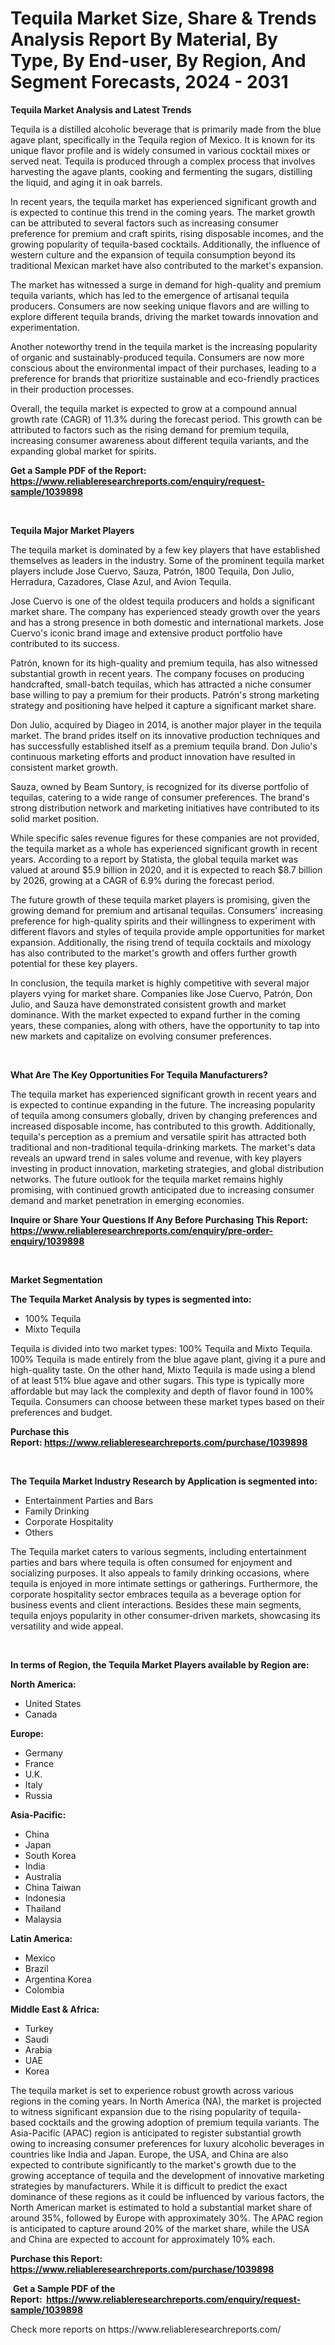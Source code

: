 <p><h1>Tequila Market Size, Share & Trends Analysis Report By Material, By Type, By End-user, By Region, And Segment Forecasts, 2024 - 2031</h1></p><p><strong>Tequila Market Analysis and Latest Trends</strong></p>
<p><p>Tequila is a distilled alcoholic beverage that is primarily made from the blue agave plant, specifically in the Tequila region of Mexico. It is known for its unique flavor profile and is widely consumed in various cocktail mixes or served neat. Tequila is produced through a complex process that involves harvesting the agave plants, cooking and fermenting the sugars, distilling the liquid, and aging it in oak barrels.</p><p>In recent years, the tequila market has experienced significant growth and is expected to continue this trend in the coming years. The market growth can be attributed to several factors such as increasing consumer preference for premium and craft spirits, rising disposable incomes, and the growing popularity of tequila-based cocktails. Additionally, the influence of western culture and the expansion of tequila consumption beyond its traditional Mexican market have also contributed to the market's expansion.</p><p>The market has witnessed a surge in demand for high-quality and premium tequila variants, which has led to the emergence of artisanal tequila producers. Consumers are now seeking unique flavors and are willing to explore different tequila brands, driving the market towards innovation and experimentation.</p><p>Another noteworthy trend in the tequila market is the increasing popularity of organic and sustainably-produced tequila. Consumers are now more conscious about the environmental impact of their purchases, leading to a preference for brands that prioritize sustainable and eco-friendly practices in their production processes.</p><p>Overall, the tequila market is expected to grow at a compound annual growth rate (CAGR) of 11.3% during the forecast period. This growth can be attributed to factors such as the rising demand for premium tequila, increasing consumer awareness about different tequila variants, and the expanding global market for spirits.</p></p>
<p><strong>Get a Sample PDF of the Report:&nbsp; <a href="https://www.reliableresearchreports.com/enquiry/request-sample/1039898">https://www.reliableresearchreports.com/enquiry/request-sample/1039898</a></strong></p>
<p>&nbsp;</p>
<p><strong>Tequila Major Market Players</strong></p>
<p><p>The tequila market is dominated by a few key players that have established themselves as leaders in the industry. Some of the prominent tequila market players include Jose Cuervo, Sauza, Patrón, 1800 Tequila, Don Julio, Herradura, Cazadores, Clase Azul, and Avion Tequila.</p><p>Jose Cuervo is one of the oldest tequila producers and holds a significant market share. The company has experienced steady growth over the years and has a strong presence in both domestic and international markets. Jose Cuervo's iconic brand image and extensive product portfolio have contributed to its success.</p><p>Patrón, known for its high-quality and premium tequila, has also witnessed substantial growth in recent years. The company focuses on producing handcrafted, small-batch tequilas, which has attracted a niche consumer base willing to pay a premium for their products. Patrón's strong marketing strategy and positioning have helped it capture a significant market share.</p><p>Don Julio, acquired by Diageo in 2014, is another major player in the tequila market. The brand prides itself on its innovative production techniques and has successfully established itself as a premium tequila brand. Don Julio's continuous marketing efforts and product innovation have resulted in consistent market growth.</p><p>Sauza, owned by Beam Suntory, is recognized for its diverse portfolio of tequilas, catering to a wide range of consumer preferences. The brand's strong distribution network and marketing initiatives have contributed to its solid market position.</p><p>While specific sales revenue figures for these companies are not provided, the tequila market as a whole has experienced significant growth in recent years. According to a report by Statista, the global tequila market was valued at around $5.9 billion in 2020, and it is expected to reach $8.7 billion by 2026, growing at a CAGR of 6.9% during the forecast period.</p><p>The future growth of these tequila market players is promising, given the growing demand for premium and artisanal tequilas. Consumers' increasing preference for high-quality spirits and their willingness to experiment with different flavors and styles of tequila provide ample opportunities for market expansion. Additionally, the rising trend of tequila cocktails and mixology has also contributed to the market's growth and offers further growth potential for these key players.</p><p>In conclusion, the tequila market is highly competitive with several major players vying for market share. Companies like Jose Cuervo, Patrón, Don Julio, and Sauza have demonstrated consistent growth and market dominance. With the market expected to expand further in the coming years, these companies, along with others, have the opportunity to tap into new markets and capitalize on evolving consumer preferences.</p></p>
<p>&nbsp;</p>
<p><strong>What Are The Key Opportunities For Tequila Manufacturers?</strong></p>
<p><p>The tequila market has experienced significant growth in recent years and is expected to continue expanding in the future. The increasing popularity of tequila among consumers globally, driven by changing preferences and increased disposable income, has contributed to this growth. Additionally, tequila's perception as a premium and versatile spirit has attracted both traditional and non-traditional tequila-drinking markets. The market's data reveals an upward trend in sales volume and revenue, with key players investing in product innovation, marketing strategies, and global distribution networks. The future outlook for the tequila market remains highly promising, with continued growth anticipated due to increasing consumer demand and market penetration in emerging economies.</p></p>
<p><strong>Inquire or Share Your Questions If Any Before Purchasing This Report: <a href="https://www.reliableresearchreports.com/enquiry/pre-order-enquiry/1039898">https://www.reliableresearchreports.com/enquiry/pre-order-enquiry/1039898</a></strong></p>
<p>&nbsp;</p>
<p><strong>Market Segmentation</strong></p>
<p><strong>The Tequila Market Analysis by types is segmented into:</strong></p>
<p><ul><li>100% Tequila</li><li>Mixto Tequila</li></ul></p>
<p><p>Tequila is divided into two market types: 100% Tequila and Mixto Tequila. 100% Tequila is made entirely from the blue agave plant, giving it a pure and high-quality taste. On the other hand, Mixto Tequila is made using a blend of at least 51% blue agave and other sugars. This type is typically more affordable but may lack the complexity and depth of flavor found in 100% Tequila. Consumers can choose between these market types based on their preferences and budget.</p></p>
<p><strong>Purchase this Report:&nbsp;<a href="https://www.reliableresearchreports.com/purchase/1039898">https://www.reliableresearchreports.com/purchase/1039898</a></strong></p>
<p>&nbsp;</p>
<p><strong>The Tequila Market Industry Research by Application is segmented into:</strong></p>
<p><ul><li>Entertainment Parties and Bars</li><li>Family Drinking</li><li>Corporate Hospitality</li><li>Others</li></ul></p>
<p><p>The Tequila market caters to various segments, including entertainment parties and bars where tequila is often consumed for enjoyment and socializing purposes. It also appeals to family drinking occasions, where tequila is enjoyed in more intimate settings or gatherings. Furthermore, the corporate hospitality sector embraces tequila as a beverage option for business events and client interactions. Besides these main segments, tequila enjoys popularity in other consumer-driven markets, showcasing its versatility and wide appeal.</p></p>
<p>&nbsp;</p>
<p><strong>In terms of Region, the Tequila Market Players available by Region are:</strong></p>
<p>
    <p> <strong> North America: </strong>
        <ul>
            <li>United States</li>
            <li>Canada</li>
        </ul>
        </p> 
    <p> <strong> Europe: </strong>
        <ul>
            <li>Germany</li>
            <li>France</li>
            <li>U.K.</li>
            <li>Italy</li>
            <li>Russia</li>
        </ul>
        </p> 
    <p> <strong> Asia-Pacific: </strong>
        <ul>
            <li>China</li>
            <li>Japan</li>
            <li>South Korea</li>
            <li>India</li>
            <li>Australia</li>
            <li>China Taiwan</li>
            <li>Indonesia</li>
            <li>Thailand</li>
            <li>Malaysia</li>
        </ul>
        </p> 
    <p> <strong> Latin America: </strong>
        <ul>
            <li>Mexico</li>
            <li>Brazil</li>
            <li>Argentina Korea</li>
            <li>Colombia</li>
        </ul>
        </p> 
    <p> <strong> Middle East & Africa: </strong>
        <ul>
            <li>Turkey</li>
            <li>Saudi</li>
            <li>Arabia</li>
            <li>UAE</li>
            <li>Korea</li>
        </ul>
    </p>
    </p>
<p><p>The tequila market is set to experience robust growth across various regions in the coming years. In North America (NA), the market is projected to witness significant expansion due to the rising popularity of tequila-based cocktails and the growing adoption of premium tequila variants. The Asia-Pacific (APAC) region is anticipated to register substantial growth owing to increasing consumer preferences for luxury alcoholic beverages in countries like India and Japan. Europe, the USA, and China are also expected to contribute significantly to the market's growth due to the growing acceptance of tequila and the development of innovative marketing strategies by manufacturers. While it is difficult to predict the exact dominance of these regions as it could be influenced by various factors, the North American market is estimated to hold a substantial market share of around 35%, followed by Europe with approximately 30%. The APAC region is anticipated to capture around 20% of the market share, while the USA and China are expected to account for approximately 10% each.</p></p>
<p><strong>Purchase this Report: <a href="https://www.reliableresearchreports.com/purchase/1039898">https://www.reliableresearchreports.com/purchase/1039898</a></strong></p>
<p>&nbsp;<strong>Get a Sample PDF of the Report:&nbsp;&nbsp;<a href="https://www.reliableresearchreports.com/enquiry/request-sample/1039898">https://www.reliableresearchreports.com/enquiry/request-sample/1039898</a></strong></p>
<p><strong></strong></p>
<p>Check more reports on https://www.reliableresearchreports.com/</p>